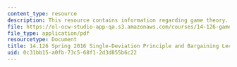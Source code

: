 ```yaml
---
content_type: resource
description: This resource contains information regarding game theory.
file: https://ol-ocw-studio-app-qa.s3.amazonaws.com/courses/14-126-game-theory-spring-2016/0c31bb15a0fb73c568f12d3d855b6c22_MIT14_126S16_bargaining.pdf
file_type: application/pdf
resourcetype: Document
title: 14.126 Spring 2016 Single-Deviation Principle and Bargaining Lecture Slides
uid: 0c31bb15-a0fb-73c5-68f1-2d3d855b6c22
---
```


